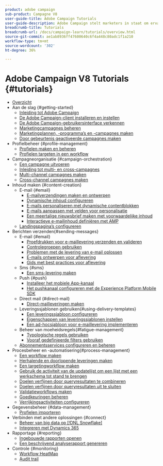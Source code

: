 ```yaml
---
product: adobe campaign
sub-product: Campagne V8
user-guide-title: Adobe Campaign Tutorials
user-guide-description: Adobe Campaign stelt marketers in staat om ervaringen van verschillende klanten te ontwerpen en biedt een omgeving voor visuele campagneorchestratie, realtime interactiebeheer en uitvoering via meerdere kanalen.
breadcrumb-title: Tutorials
breadcrumb-url: /docs/campaign-learn/tutorials/overview.html
source-git-commit: ae1ab8936ff47600640c6f4a448c80adc1f1a210
workflow-type: tm+mt
source-wordcount: '302'
ht-degree: 36%

---
```



# Adobe Campaign V8 Tutorials {#tutorials}

+ [Overzicht](/help/overview.md)
+ Aan de slag {#getting-started}
   + [Inleiding tot Adobe Campaign](/help/getting-started/introduction-to-adobe-campaign.md)
   + [De Adobe Campaign-client installeren en instellen](/help/getting-started/install-and-setup-the-adobe-campaign-client.md)
   + [De Adobe Campaign-gebruikersinterface verkennen](/help/getting-started/explore-the-adobe-campaign-user-interface.md)
   + [Marketingcampagnes beheren](/help/getting-started/manage-marketing-campaigns.md)
   + [ Marketingplannen, -programma’s en -campagnes maken](/help/getting-started/create-a-marketing-plan-programs-and-campaigns.md)
   + [Door gebeurtenis geactiveerde campagnes maken](/help/getting-started/create-event-triggered-campaigns.md)
+ Profielbeheer {#profile-management}
   + [Profielen maken en beheren](/help/profile-management/create-and-manage-profiles.md)
   + [Profielen targeten in een workflow](/help/profile-management/target-profiles-in-a-workflow.md)
+ Campagneorganisatie {#campaign-orchestration}
   + [Een campagne uitvoeren](/help/orchestrate-campaigns/execute-a-campaign.md)
   + [Inleiding tot multi- en cross-campagnes](/help/orchestrate-campaigns/introduction-to-cross-and-multi-channel-campaigns.md)
   + [Multi-channel campagnes maken](/help/orchestrate-campaigns/multi-channel-campaigns.md)
   + [Cross-channel campagnes maken](/help/orchestrate-campaigns/cross-channel-campaigns.md)
+ Inhoud maken {#content-creation}
   + E-mail {#email}
      + [E-mailverzendingen maken en ontwerpen](/help/content-creation/create-and-design-email-deliveries.md)
      + [Dynamische inhoud configureren](/help/content-creation/configure-dynamic-content.md)
      + [E-mails personaliseren met dynamische contentblokken](/help/content-creation/personalize-using-dynamic-content-blocks.md)
      + [E-mails aanpassen met velden voor personalisatie](/help/content-creation/personalize-emails-using-personalization-fields.md)
      + [Een meertalige nieuwsbrief maken met voorwaardelijke inhoud](/help/content-creation/create-a-multilingual-newsletter-using-conditional-content.md)
      + [Interactieve e-mailinhoud definiëren met AMP](/help/content-creation/design-interactive-email-content-with-amp.md)
   + [Landingspagina’s configureren](/help/content-creation/configure-landingpages.md)
+ Berichten verzenden{#sending-messages}
   + E-mail {#email}
      + [Proefdrukken voor e-maillevering verzenden en valideren ](/help/send-messages/email/send-and-validate-proofs.md)
      + [Controlegroepen gebruiken](/help/send-messages/email/use-control-groups.md)
      + [Problemen met de levering van e-mail oplossen](/help/send-messages/email/troubleshoot-email-delivery-issues.md)
      + [E-mails ontwerpen voor aflevering](/help/send-messages/email/design-emails-for-deliverability.md)
      + [Gids met best practices voor aflevering](https://experienceleague.adobe.com/docs/deliverability-learn/deliverability-best-practice-guide/introduction.html?lang=nl)
   + Sms {#sms}
      + [Een sms-levering maken](/help/send-messages/mobile/create-a-sms-delivery.md)
   + Push {#push}
      + [Installeer het mobiele App-kanaal](/help/send-messages/mobile/install-the-mobile-app.md)
      + [Het pushkanaal configureren met de Experience Platform Mobile SDK](/help/send-messages/mobile/configure-push-using-aep-mobile-sdk.md)
   + Direct mail {#direct-mail}
      + [Direct-mailleveringen maken](/help/send-messages/direct-mail/create-direct-mail-deliveries.md)
   + Leveringssjablonen gebruiken{#using-delivery-templates}
      + [Een leveringssjabloon configureren](/help/send-messages/use-delivery-templates/configure-a-delivery-template.md)
      + [Eigenschappen van leveringssjablonen instellen](/help/send-messages/use-delivery-templates/set-delivery-template-properties.md)
      + [Een ad-hocsjabloon voor e-maillevering implementeren](/help/send-messages/use-delivery-templates/deploy-ad-hoc-email-delivery-template.md)
   + Beheer van moeheidsregels{#fatigue-management}
      + [Typologische regels gebruiken](/help/send-messages/fatigue-management/typology-rules-for-fatigue-management.md)
      + [Vooraf gedefinieerde filters gebruiken](/help/send-messages/fatigue-management/fatigue-management-using-filters.md)
   + [Abonnementsservices configureren en beheren](/help/send-messages/configure-and-manage-subscription-services.md)
+ Procesbeheer en -automatisering{#process-management}
   + [Een workflow maken](/help/process-management/create-a-workflow.md)
   + [Herhalende en doorlopende leveringen maken](/help/process-management/recurring-deliveries.md)
   + [Een targetingworkflow maken](/help/process-management/create-a-targeting-workflow.md)
   + [Gebruik de activiteit van de updatelijst om een lijst met een werkschema tot stand te brengen](/help/process-management/use-the-update-list-activity.md)
   + [Doelen verfijnen door queryresultaten te combineren](/help/process-management/refine-targets-by-combining-query-results.md)
   + [Doelen verfijnen door queryresultaten uit te sluiten](/help/process-management/refine-targets-by-excluding-query-results.md)
   + [Validatieworkflows maken](/help/process-management/create-validation-workflows.md)
   + [Goedkeuringen beheren](/help/process-management/manage-approvals.md)
   + [Verrijkingsactiviteiten configureren](/help/process-management/enrichment-activity.md)
+ Gegevensbeheer {#data-management}
   + [Profielen importeren](/help/data-management/import-profiles.md)
+ Verbinden met andere oplossingen {#connect}
   + [Beheer van big data op [!DNL Snowflake]](/help/connect/big-data-segmentation-on-snowflake.md)
   + [Integreren met Dynamics 365](/help/connect/dynamics365-integration.md)
+ Rapportage {#reporting}
   + [Ingebouwde rapporten openen](/help/reporting/access-built-in-reports.md)
   + [Een beschrijvend analyserapport genereren](/help/reporting/generate-a-descriptive-analysis-report.md)
+ Controle {#monitoring}
   + [Workflow HeatMap](/help/monitoring/workflow-heatmap.md)
   + [Audit trail](/help/monitoring/audit-trail.md)

